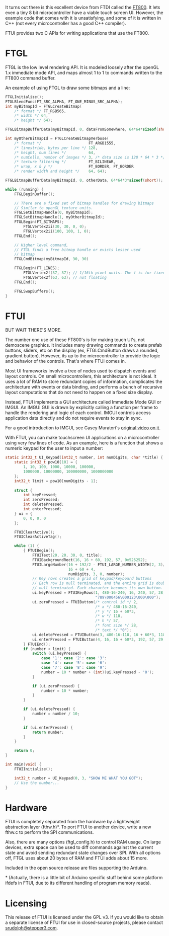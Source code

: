 
It turns out there is this excellent device from FTDI called 
the [FT800](http://www.ftdichip.com/Products/ICs/FT800.html). It lets even a
tiny 8 bit microcontroller have a viable touch screen UI. However, the example
code that comes with it is unsatisfying, and some of it is written in C++ (not
every microcontroller has a good C++ compiler).

FTUI provides two C APIs for writing applications that use the FT800.

# FTGL

FTGL is the low level rendering API. It is modeled loosely after the openGL
1.x immediate mode API, and maps almost 1 to 1 to commands written to the
FT800 command buffer.

An example of using FTGL to draw some bitmaps and a line:

```c
FTGLInitialize();
FTGLBlendFunc(FT_SRC_ALPHA, FT_ONE_MINUS_SRC_ALPHA);
int myBitmapId = FTGLCreateBitmap(
    /* format */ FT_RGB565, 
    /* width */ 64, 
    /* height */ 64);

FTGLBitmapBufferData(myBitmapId, 0, dataFromSomewhere, 64*64*sizeof(short));

int myOtherBitmapId = FTGLCreateBitmapVerbose(
    /* format */                     FT_ARGB1555, 
    /* linestride, bytes per line */ 128,
    /* height, num lines */          64,
    /* numCells, number of images */ 3, /* data size is 128 * 64 * 3 */
    /* texture filtering */          FT_BILINEAR, 
    /* wrap, x & y */                FT_BORDER, FT_BORDER
    /* render width and height */    64, 64);

FTGLBitmapBufferData(myBitmapId, 0, otherData, 64*64*3*sizeof(short));

while (running) {
    FTGLBeginBuffer();

    // There are a fixed set of bitmap handles for drawing bitmaps
    // Similar to openGL texture units.
    FTGLSetBitmapHandle(0, myBitmapId);
    FTGLSetBitmapHandle(1, myOtherBitmapId);
    FTGLBegin(FT_BITMAPS);
        FTGLVertex2ii(30, 30, 0, 0);
        FTGLVertex2ii(100, 100, 1, 0);
    FTGLEnd();

    // Higher level command, 
    // FTGL finds a free bitmap handle or evicts lesser used
    // bitmap
    FTGLCmdBitmap(myBitmapId, 30, 30)

    FTGLBegin(FT_LINES);
        FTGLVertex2f(37, 37); // 1/16th pixel units. The f is for fixed point,
        FTGLVertex2f(63, 63); // not floating
    FTGLEnd();

    FTGLSwapBuffers();
}
```

# FTUI

BUT WAIT THERE'S MORE.

The number one use of these FT800's is for making touch UI's, not
demoscene graphics. It includes many drawing commands to create prefab
buttons, sliders, etc on the display (ex, FTGLCmdButton draws a rounded,
gradient button). However, its up to the microcontroller to provide the logic
and behavior of the controls. That's where FTUI comes in.

Most UI frameworks involve a tree of nodes used to dispatch events and layout
controls. On small microcontrollers, this architecture is not ideal.
It uses a lot of RAM to store redundant copies of information, complicates the
architecture with events or data binding, and performs a
bunch of recursive layout computations that do not need to happen on a fixed
size display.

Instead, FTUI implements a GUI architecture called Immediate Mode GUI or
IMGUI. An IMGUI GUI is drawn by explicitly calling a function per frame to
handle the rendering and logic of each control. IMGUI controls access
application data directly and do not require events to stay in sync.
 
For a good introduction to IMGUI, see Casey Muratori's 
[original video on it](https://www.youtube.com/watch?v=Z1qyvQsjK5Y).

With FTUI, you can make touchscreen UI applications on a microcontroller using
very few lines of code. As an example, here is a function that shows a numeric
keypad for the user to input a number:

```c
static int32_t UI_Keypad(int32_t number, int numDigits, char *title) {
    static int32_t pow10[10] = {
        1, 10, 100, 1000, 10000, 100000, 
        1000000, 10000000, 100000000, 1000000000
    };
    int32_t limit = pow10[numDigits - 1];
    
    struct {
        int keyPressed;
        int zeroPressed;
        int deletePressed;
        int enterPressed;
    } ui = {
        0, 0, 0, 0
    };

    FTUIClearActive();
    FTUIClearActiveTag();

    while (1) {
        { FTUIBegin();
            FTUIText(20, 20, 30, 0, title);
            FTUIBackgroundRect(16, 16 + 60, 192, 57, 0x525252);
            FTUILargeNumber(16 + 192/2 - FTUI_LARGE_NUMBER_WIDTH(2, 3)/2, 
                            16 + 60 + 4, 
                            numDigits, 3, 0, number);
            // Key rows creates a grid of keypad/keyboard buttons
            // Each row is null terminated, and the entire grid is double
            // null terminated. Each character becomes its own button.
            ui.keyPressed = FTUIKeyRows(1, 480-16-240, 16, 240, 57, 28, 3, 
                                        "789\000456\000123\000\000");
            ui.zeroPressed = FTUIButton(/* control id */ 2,   
                                        /* x */ 480-16-240, 
                                        /* y */ 16 + 60*3, 
                                        /* w */ 118, 
                                        /* h */ 57, 
                                        /* font size */ 28, 
                                        /* text */ "0");
            ui.deletePressed = FTUIButton(3, 480-16-118, 16 + 60*3, 118, 57, 28, "Del");
            ui.enterPressed = FTUIButton(4, 16, 16 + 60*3, 192, 57, 29, "Enter");
        } FTUIEnd();
        if (number < limit) {
            switch (ui.keyPressed) {
                case '1': case '2': case '3':
                case '4': case '5': case '6': 
                case '7': case '8': case '9':
                number = 10 * number + (int)(ui.keyPressed - '0');
            }

            if (ui.zeroPressed) {
                number = 10 * number;
            }
        }

        if (ui.deletePressed) {
            number = number / 10;
        }

        if (ui.enterPressed) {
            return number;
        }
    }

    return 0;
}

int main(void) {
    FTUIInitialize();

    int32_t number = UI_Keypad(0, 3, "SHOW ME WHAT YOU GOT");
    // Use the number...
}
```

# Hardware

FTUI is completely separated from the hardware by a lightweight abstraction
layer (fthw.h)\*. To port FTUI to another device, write a new fthw.c to
perform the SPI communications.

Also, there are many options (ftgl\_config.h) to control RAM
usage. On large devices, extra space can be used to diff commands against the
current state and avoid sending redundant state changes over SPI. With all
options off, FTGL uses about 20 bytes of RAM and FTUI adds about 15 more.

Included in the open source release are files supporting the Arduino. 

\* (Actually, there is a little bit of Arduino specific stuff behind some
platform ifdefs in FTUI, due to its different handling of program memory
reads).

# Licensing

This release of FTUI is licensed under the GPL v3. If you would like to obtain
a separate license of FTUI for use in closed-source projects, please contact
srudolph@stepper3.com.


